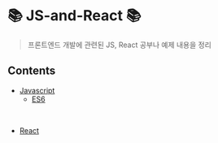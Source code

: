 # 📚 JS-and-React 📚
> 프론트엔드 개발에 관련된 JS, React 공부나 예제 내용을 정리

## Contents
- [Javascript](https://github.com/leejiwon6315/study-of-web/tree/master/JavaScript)
  + [ES6](https://github.com/leejiwon6315/study-of-web/tree/master/JavaScript/ES6)
<br/>

- [React](https://github.com/leejiwon6315/study-of-web/tree/master/React)
<br/>
